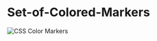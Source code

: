 # Set-of-Colored-Markers
![CSS Color Markers](https://github.com/KingSD0/Set-of-Colored-Markers/assets/93257057/1a14fc4e-8377-43e9-a95a-b9683ea0a575)
